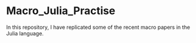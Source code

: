 # Macro_Julia_Practise

In this repository, I have replicated some of the recent macro papers in the Julia language.

